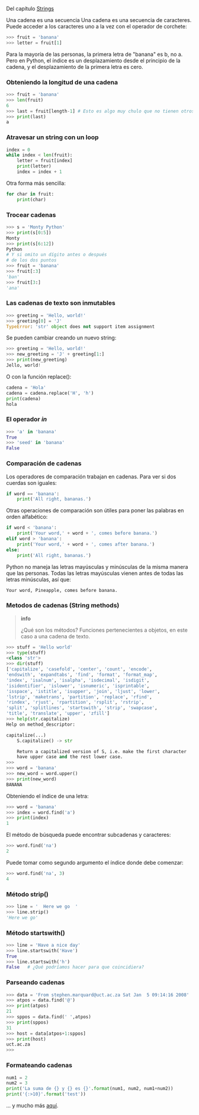 Del capítulo [Strings](https://books.trinket.io/pfe/06-strings.html)

Una cadena es una secuencia Una cadena es una secuencia de caracteres. Puede acceder a los caracteres uno a la vez con el operador de corchete:

```python
>>> fruit = 'banana'
>>> letter = fruit[1]
```

Para la mayoría de las personas, la primera letra de "banana" es b, no a. Pero en Python, el índice es un desplazamiento desde el principio de la cadena, y el desplazamiento de la primera letra es cero.

### Obteniendo la longitud de una cadena

```python
>>> fruit = 'banana'
>>> len(fruit)
6
>>> last = fruit[length-1] # Esto es algo muy chulo que no tienen otros lenguajes de programación
>>> print(last)
a
```

### Atravesar un string con un loop

```python
index = 0
while index < len(fruit):
    letter = fruit[index]
    print(letter)
    index = index + 1

```

Otra forma más sencilla:

```python
for char in fruit:
    print(char)
```

### Trocear cadenas

```python
>>> s = 'Monty Python'
>>> print(s[0:5])
Monty
>>> print(s[6:12])
Python
# Y si omito un dígito antes o después
# de los dos puntos
>>> fruit = 'banana'
>>> fruit[:3]
'ban'
>>> fruit[3:]
'ana'
```

### Las cadenas de texto son inmutables

```python
>>> greeting = 'Hello, world!'
>>> greeting[0] = 'J'
TypeError: 'str' object does not support item assignment
```

Se pueden cambiar creando un nuevo string:

```python
>>> greeting = 'Hello, world!'
>>> new_greeting = 'J' + greeting[1:]
>>> print(new_greeting)
Jello, world!
```

O con la función replace():

```python
cadena = 'Hola'
cadena = cadena.replace('H', 'h')
print(cadena)
hola
```

### El operador _in_

```python
>>> 'a' in 'banana'
True
>>> 'seed' in 'banana'
False

```

### Comparación de cadenas

Los operadores de comparación trabajan en cadenas. Para ver si dos cuerdas son iguales:

```python
if word == 'banana':
    print('All right, bananas.')
```

Otras operaciones de comparación son útiles para poner las palabras en orden alfabético:

```python
if word < 'banana':
    print('Your word,' + word + ', comes before banana.')
elif word > 'banana':
    print('Your word,' + word + ', comes after banana.')
else:
    print('All right, bananas.')
```

Python no maneja las letras mayúsculas y minúsculas de la misma manera que las personas. Todas las letras mayúsculas vienen antes de todas las letras minúsculas, así que:

```bash
Your word, Pineapple, comes before banana.
```

### Metodos de cadenas (String methods)

>**info**
>
>¿Qué son los métodos? Funciones pertenecientes a objetos, en este caso a una cadena de texto. 

```python
>>> stuff = 'Hello world'
>>> type(stuff)
<class 'str'>
>>> dir(stuff)
['capitalize', 'casefold', 'center', 'count', 'encode',
'endswith', 'expandtabs', 'find', 'format', 'format_map',
'index', 'isalnum', 'isalpha', 'isdecimal', 'isdigit',
'isidentifier', 'islower', 'isnumeric', 'isprintable',
'isspace', 'istitle', 'isupper', 'join', 'ljust', 'lower',
'lstrip', 'maketrans', 'partition', 'replace', 'rfind',
'rindex', 'rjust', 'rpartition', 'rsplit', 'rstrip',
'split', 'splitlines', 'startswith', 'strip', 'swapcase',
'title', 'translate', 'upper', 'zfill']
>>> help(str.capitalize)
Help on method_descriptor:

capitalize(...)
    S.capitalize() -> str

    Return a capitalized version of S, i.e. make the first character
    have upper case and the rest lower case.
>>>
>>> word = 'banana'
>>> new_word = word.upper()
>>> print(new_word)
BANANA
```

Obteniendo el índice de una letra:

```python
>>> word = 'banana'
>>> index = word.find('a')
>>> print(index)
1
```

El método de búsqueda puede encontrar subcadenas y caracteres:

```python
>>> word.find('na')
2
```

Puede tomar como segundo argumento el índice donde debe comenzar:

```python
>>> word.find('na', 3)
4
```

### Método strip()

```python
>>> line = '  Here we go  '
>>> line.strip()
'Here we go'
```

### Método startswith()

```python
>>> line = 'Have a nice day'
>>> line.startswith('Have')
True
>>> line.startswith('h')
False   # ¿Qué podríamos hacer para que coincidiera?
```

### Parseando cadenas

```python
>>> data = 'From stephen.marquard@uct.ac.za Sat Jan  5 09:14:16 2008'
>>> atpos = data.find('@')
>>> print(atpos)
21
>>> sppos = data.find(' ',atpos)
>>> print(sppos)
31
>>> host = data[atpos+1:sppos]
>>> print(host)
uct.ac.za
>>>
```

### Formateando cadenas

```python
num1 = 2
num2 = 3
print('La suma de {} y {} es {}'.format(num1, num2, num1+num2))
print('{:>10}'.format('test'))
```

... y mucho más [aquí](https://pyformat.info/).

